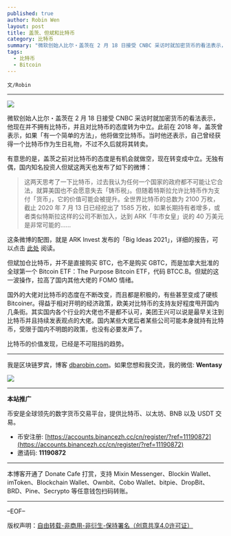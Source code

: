 ```yaml
---
published: true
author: Robin Wen
layout: post
title: 盖茨、但斌和比特币
category: 比特币
summary: "微软创始人比尔・盖茨在 2 月 18 日接受 CNBC 采访时就加密货币的看法表示，他现在并不拥有比特币，并且对比特币的态度转为中立。此前在 2018 年，盖茨曾表示，如果「有一个简单的方法」，他将做空比特币。当时他还表示，自己曾经获得一个比特币作为生日礼物，不过不久后就将其转卖。比特币的价值发现，已经是不可阻挡的趋势。"
tags:
  - 比特币
  - Bitcoin
---
```


`文/Robin`

***

![](https://cdn.dbarobin.com/opzkiha.png)

微软创始人比尔・盖茨在 2 月 18 日接受 CNBC 采访时就加密货币的看法表示，他现在并不拥有比特币，并且对比特币的态度转为中立。此前在 2018 年，盖茨曾表示，如果「有一个简单的方法」，他将做空比特币。当时他还表示，自己曾经获得一个比特币作为生日礼物，不过不久后就将其转卖。

有意思的是，盖茨之前对比特币的态度是有机会就做空，现在转变成中立。无独有偶，国内知名投资人但斌这两天也发布了如下的微博：

> 这两天思考了一下比特币，过去我认为任何一个国家的政府都不可能让它合法，就算美国也不会愿意失去「铸币税」。但随着特斯拉允许比特币作为支付「货币」，它的价值可能会被提升。全世界比特币的总数为 2100 万枚，截止 2020 年 7 月 13 日已经挖出了 1585 万枚，如果长期持有者增多，或者类似特斯拉这样的公司不断加入，达到 ARK「牛市女皇」说的 40 万美元是非常可能的……

这条微博的配图，就是 ARK Invest 发布的「Big Ideas 2021」，详细的报告，可以点击 [此处](https://dbarobin.com/papers/ARK-Invest-BigIdeas-2021.pdf) 阅读。

但斌加仓比特币，并不是直接购买 BTC，也不是购买 GBTC，而是加拿大批准的全球第一个 Bitcoin ETF：The Purpose Bitcoin ETF，代码 BTCC.B。但斌的这一波操作，拉高了国内其他大佬的 FOMO 情绪。

国外的大佬对比特币的态度在不断改变，而且都是积极的，有些甚至变成了硬核 Bitcoiner。得益于相对开明的经济政策，欧美对比特币的支持友好程度甩开国内几条街。其实国内各个行业的大佬也不是都不认可，美团王兴可以说是最早关注到比特币并且持续发表观点的大佬。国内某些大佬后者某些公司可能本身就持有比特币，受限于国内不明朗的政策，也没有必要发声了。

比特币的价值发现，已经是不可阻挡的趋势。

***

我是区块链罗宾，博客 [dbarobin.com](https://dbarobin.com/)。如果您想和我交流，我的微信: **Wentasy**

![](https://cdn.dbarobin.com/v4yywe2.png)

***

**本站推广**

币安是全球领先的数字货币交易平台，提供比特币、以太坊、BNB 以及 USDT 交易。

* 币安注册: [https://accounts.binancezh.cc/cn/register/?ref=11190872](https://accounts.binancezh.cc/cn/register/?ref=11190872)
* 邀请码: **11190872**

***

本博客开通了 Donate Cafe 打赏，支持 Mixin Messenger、Blockin Wallet、imToken、Blockchain Wallet、Ownbit、Cobo Wallet、bitpie、DropBit、BRD、Pine、Secrypto 等任意钱包扫码转账。

<center>
    <div class="--donate-button"
         data-button-id="f8b9df0d-af9a-460d-8258-d3f435445075"
    ></div>
</center>

***

–EOF–

版权声明：[自由转载-非商用-非衍生-保持署名（创意共享4.0许可证）](http://creativecommons.org/licenses/by-nc-nd/4.0/deed.zh)